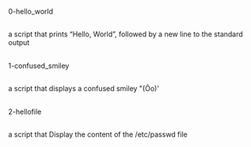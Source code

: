 0-hello_world
##
a script that prints “Hello, World”, followed by a new line to the standard output
##
1-confused_smiley
##
a script that displays a confused smiley "(Ôo)'
##
2-hellofile
##
a script that Display the content of the /etc/passwd file
